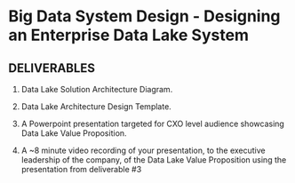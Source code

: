 # Big Data System Design - Designing an Enterprise Data Lake System


## DELIVERABLES
1. Data Lake Solution Architecture Diagram.

2. Data Lake Architecture Design Template.

3. A Powerpoint presentation targeted for CXO level audience showcasing Data Lake Value Proposition.

4. A ~8 minute video recording of your presentation, to the executive leadership of the company, of the Data Lake Value Proposition using the presentation from deliverable #3